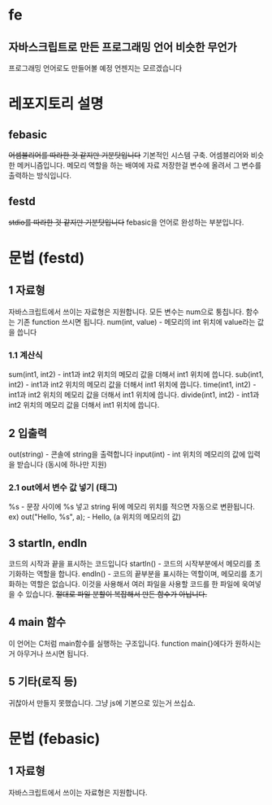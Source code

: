 # fe
## 자바스크립트로 만든 프로그래밍 언어 비슷한 무언가

프로그래밍 언어로도 만들어볼 예정 언젠지는 모르겠습니다

# 레포지토리 설명
## febasic
~~어셈블리어를 따라한 것 같지만 기분탓입니다~~
기본적인 시스템 구축. 어셈블리어와 비슷한 메커니즘입니다.
메모리 역할을 하는 배여에 자료 저장한걸 변수에 올려서 그 변수를 출력하는 방식입니다.
## festd
~~stdio를 따라한 것 같지만 기분탓입니다~~
febasic을 언어로 완성하는 부분입니다.

# 문법 (festd)
## 1 자료형
자바스크립트에서 쓰이는 자료형은 지원합니다.
모든 변수는 num으로 퉁칩니다.
함수는 기존 function 쓰시면 됩니다.
num(int, value) - 메모리의 int 위치에 value라는 값을 씁니다
### 1.1 계산식
sum(int1, int2) - int1과 int2 위치의 메모리 값을 더해서 int1 위치에 씁니다.
sub(int1, int2) - int1과 int2 위치의 메모리 값을 더해서 int1 위치에 씁니다.
time(int1, int2) - int1과 int2 위치의 메모리 값을 더해서 int1 위치에 씁니다.
divide(int1, int2) - int1과 int2 위치의 메모리 값을 더해서 int1 위치에 씁니다.
## 2 입출력
out(string) - 콘솔에 string을 출력합니다
input(int) - int 위치의 메모리의 값에 입력을 받습니다 (동시에 하나만 지원)
### 2.1 out에서 변수 값 넣기 (태그)
%s - 문장 사이에 %s 넣고 string 뒤에 메모리 위치를 적으면 자동으로 변환됩니다.
ex) out("Hello, %s", a); - Hello, (a 위치의 메모리의 값)
## 3 startln, endln
코드의 시작과 끝을 표시하는 코드입니다
startln() - 코드의 시작부분에서 메모리를 초기화하는 역할을 합니다.
endln() - 코드의 끝부분을 표시하는 역할이며, 메모리를 초기화하는 역할은 없습니다.
이것을 사용해서 여러 파일을 사용할 코드를 한 파일에 욱여넣을 수 있습니다.
~~절대로 파일 분할이 복잡해서 만든 함수가 아닙니다.~~
## 4 main 함수
이 언어는 C처럼 main함수를 실행하는 구조입니다.
function main{}에다가 원하시는거 아무거나 쓰시면 됩니다.
## 5 기타(로직 등)
귀찮아서 만들지 못했습니다.
그냥 js에 기본으로 있는거 쓰십쇼.

# 문법 (febasic)
## 1 자료형
자바스크립트에서 쓰이는 자료형은 지원합니다.
